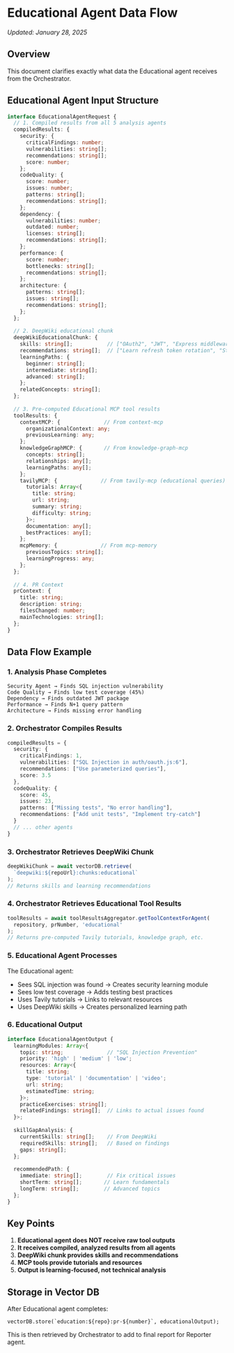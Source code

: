 # Educational Agent Data Flow

*Updated: January 28, 2025*

## Overview

This document clarifies exactly what data the Educational agent receives from the Orchestrator.

## Educational Agent Input Structure

```typescript
interface EducationalAgentRequest {
  // 1. Compiled results from all 5 analysis agents
  compiledResults: {
    security: {
      criticalFindings: number;
      vulnerabilities: string[];
      recommendations: string[];
      score: number;
    };
    codeQuality: {
      score: number;
      issues: number;
      patterns: string[];
      recommendations: string[];
    };
    dependency: {
      vulnerabilities: number;
      outdated: number;
      licenses: string[];
      recommendations: string[];
    };
    performance: {
      score: number;
      bottlenecks: string[];
      recommendations: string[];
    };
    architecture: {
      patterns: string[];
      issues: string[];
      recommendations: string[];
    };
  };
  
  // 2. DeepWiki educational chunk
  deepWikiEducationalChunk: {
    skills: string[];           // ["OAuth2", "JWT", "Express middleware"]
    recommendations: string[];  // ["Learn refresh token rotation", "Study OWASP"]
    learningPaths: {
      beginner: string[];
      intermediate: string[];
      advanced: string[];
    };
    relatedConcepts: string[];
  };
  
  // 3. Pre-computed Educational MCP tool results
  toolResults: {
    contextMCP: {              // From context-mcp
      organizationalContext: any;
      previousLearning: any;
    };
    knowledgeGraphMCP: {       // From knowledge-graph-mcp
      concepts: string[];
      relationships: any[];
      learningPaths: any[];
    };
    tavilyMCP: {              // From tavily-mcp (educational queries)
      tutorials: Array<{
        title: string;
        url: string;
        summary: string;
        difficulty: string;
      }>;
      documentation: any[];
      bestPractices: any[];
    };
    mcpMemory: {              // From mcp-memory
      previousTopics: string[];
      learningProgress: any;
    };
  };
  
  // 4. PR Context
  prContext: {
    title: string;
    description: string;
    filesChanged: number;
    mainTechnologies: string[];
  };
}
```

## Data Flow Example

### 1. Analysis Phase Completes
```
Security Agent → Finds SQL injection vulnerability
Code Quality → Finds low test coverage (45%)
Dependency → Finds outdated JWT package
Performance → Finds N+1 query pattern
Architecture → Finds missing error handling
```

### 2. Orchestrator Compiles Results
```typescript
compiledResults = {
  security: {
    criticalFindings: 1,
    vulnerabilities: ["SQL Injection in auth/oauth.js:6"],
    recommendations: ["Use parameterized queries"],
    score: 3.5
  },
  codeQuality: {
    score: 45,
    issues: 23,
    patterns: ["Missing tests", "No error handling"],
    recommendations: ["Add unit tests", "Implement try-catch"]
  }
  // ... other agents
}
```

### 3. Orchestrator Retrieves DeepWiki Chunk
```typescript
deepWikiChunk = await vectorDB.retrieve(
  `deepwiki:${repoUrl}:chunks:educational`
);
// Returns skills and learning recommendations
```

### 4. Orchestrator Retrieves Educational Tool Results
```typescript
toolResults = await toolResultsAggregator.getToolContextForAgent(
  repository, prNumber, 'educational'
);
// Returns pre-computed Tavily tutorials, knowledge graph, etc.
```

### 5. Educational Agent Processes
The Educational agent:
- Sees SQL injection was found → Creates security learning module
- Sees low test coverage → Adds testing best practices
- Uses Tavily tutorials → Links to relevant resources
- Uses DeepWiki skills → Creates personalized learning path

### 6. Educational Output
```typescript
interface EducationalAgentOutput {
  learningModules: Array<{
    topic: string;              // "SQL Injection Prevention"
    priority: 'high' | 'medium' | 'low';
    resources: Array<{
      title: string;
      type: 'tutorial' | 'documentation' | 'video';
      url: string;
      estimatedTime: string;
    }>;
    practiceExercises: string[];
    relatedFindings: string[];  // Links to actual issues found
  }>;
  
  skillGapAnalysis: {
    currentSkills: string[];    // From DeepWiki
    requiredSkills: string[];   // Based on findings
    gaps: string[];
  };
  
  recommendedPath: {
    immediate: string[];        // Fix critical issues
    shortTerm: string[];       // Learn fundamentals
    longTerm: string[];        // Advanced topics
  };
}
```

## Key Points

1. **Educational agent does NOT receive raw tool outputs**
2. **It receives compiled, analyzed results from all agents**
3. **DeepWiki chunk provides skills and recommendations**
4. **MCP tools provide tutorials and resources**
5. **Output is learning-focused, not technical analysis**

## Storage in Vector DB

After Educational agent completes:
```
vectorDB.store(`education:${repo}:pr-${number}`, educationalOutput);
```

This is then retrieved by Orchestrator to add to final report for Reporter agent.
